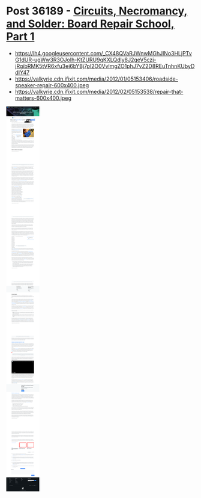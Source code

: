 # Post 36189 - [Circuits, Necromancy, and Solder: Board Repair School, Part 1](https://www.ifixit.com/News/36189/circuits-necromancy-and-solder-board-repair-school-part-1)

- https://lh4.googleusercontent.com/_CX48QVaRJWnwMGhJlNo3HLjPTvG1dUR-ugWw3R3OJoIh-KtZURU9qKXLQdly8J2geV5czj-jRgibRMK5tVR6xfu3ei6bYBj7pl2O0VvlmgZO1phJ7vZ2D8REuTnhnKUbyDdIY47
- https://valkyrie.cdn.ifixit.com/media/2012/01/05153406/roadside-speaker-repair-600x400.jpeg
- https://valkyrie.cdn.ifixit.com/media/2012/02/05153538/repair-that-matters-600x400.jpeg

![screencap](screenshots/01474899-a361-4046-893b-a343adabc31b.png)

